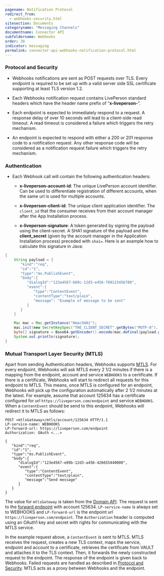 ```yaml
---
pagename: Notification Protocol
redirect_from:
  - webhooks-security.html
sitesection: Documents
categoryname: "Messaging Channels"
documentname: Connector API
subfoldername: Webhooks
order: 30
indicator: messaging
permalink: connector-api-webhooks-notification-protocol.html
---
```


### Protocol and Security

* Webhooks notifications are sent as POST requests over TLS. Every endpoint is required to be set up with a valid server side SSL certificate supporting at least TLS version 1.2.

* Each Webhooks notification request contains LivePerson standard headers which have the header name prefix of “**x-liveperson-**”.

* Each endpoint is expected to immediately respond to a request. A response delay of over 10 seconds will lead to a client-side read timeout. A read timeout is considered a failure which triggers the retry mechanism.

* An endpoint is expected to respond with either a 200 or 201 response code to a notification request. Any other response code will be considered as a notification request failure which triggers the retry mechanism.

### Authentication

* Each Webhook call will contain the following authentication headers:

  * **x-liveperson-account-id**: The unique LivePerson account identifier. Can be used to differentiate registration of different accounts, when the same url is used for multiple accounts.

  * **x-liveperson-client-id**: The unique client application identifier. The `client_id` that the consumer receives from their account manager after the App Installation process.

  * **x-liveperson-signature**: A token generated by signing the payload using the client-secret. A SHA1 signature of the payload and the **client_secret** (given by the account manager in the Application Installation process) preceded with `sha1=`. Here is an example how to calculate this signature in Java:

```java
{
    String payload = {
       "kind":"req",
       "id":"1",
       "type":"ms.PublishEvent",
       "body":{
          "dialogId":"123a4567-b89c-12d3-e456-789123456789",
          "event":{
             "type":"ContentEvent",
             "contentType":"text/plain",
             "message": "Example of message to be sent"
          }
       }
    }

    Mac mac = Mac.getInstance("HmacSHA1");
    mac.init(new SecretKeySpec("THE_CLIENT_SECRET".getBytes("MUTF-8"), "HmacSHA1"));
    byte[] signature = Base64.getEncoder().encode(mac.doFinal(payload.getBytes("UTF-8")));
    System.out.println(signature);
}
```

### Mutual Transport Layer Security (MTLS)

Apart from sending Authentication headers, Webhooks supports [MTLS](/mtls-overview.html). For every endpoint, Webhooks will ask MTLS every 2 1/2 minutes if there is a mapping from the endpoint, account and service `WEBHOOKS` to a certificate. If there is a certificate, Webhooks will start to redirect all requests for this endpoint to MTLS. This means, once MTLS is configured for an endpoint, Webhooks will pick up the configuration automatically after 2 1/2 minutes at the latest. For example, assume that account 125634 has a certificate configured for url `https://liveperson.com/endpoint` and service `WEBHOOKS`. When a `ContentEvent` should be send to this endpoint, Webhooks will redirect it to MTLS as follows:

```http
POST <mtlsGateway>/mtls/account/125634 HTTP/1.1
LP-service-name: WEBHOOKS
LP-forward-url: https://liveperson.com/endpoint
Authorization: OAuth <...>

{
   "kind":"req",
   "id":"1",
   "type":"ms.PublishEvent",
   "body":{
      "dialogId":"123e4567-e89b-12d3-a456-426655440000",
      "event":{
         "type":"ContentEvent",
         "contentType":"text/plain",
         "message":"Send message"
      }
   }
}
```

The value for `mtlsGateway` is taken from the [Domain API](/essential-resources-domain-api.html). The request is sent to the [forward endpoint](/mtls-methods-forward-post-request.html) with account 125634. `LP-service-name` is always set to WEBHOOKS and `LP-forward-url` is the endpoint url `https://liveperson.com/endpoint`. The `Authorization` header is computed using an OAuth1 key and secret with rights for communicating with the MTLS service. 

In the example request above, a `ContentEvent` is sent to MTLS. MTLS receives the request, creates a new TLS context, maps the service, endpoint and account to a certificate, retrieves the certificate from VAULT and attaches it to the TLS context. Then, it forwards the newly constructed request to the endpoint. The response of the endpoint is given back to Webhooks. Failed requests are handled as described in [Protocol and Security](#protocol-and-security). MTLS acts as a proxy between Webhooks and the endpoint.
